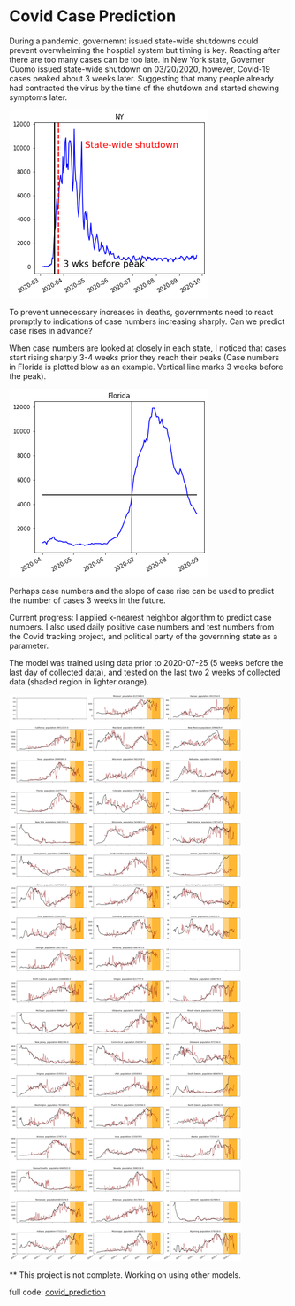 # Covid Case Prediction

During a pandemic, governemnt issued state-wide shutdowns could prevent overwhelming the hosptial system but timing is key. Reacting after there are too many cases can be too late. In New York state, Governer Cuomo issued state-wide shutdown on 03/20/2020, however, Covid-19 cases peaked about 3 weeks later. Suggesting that many people already had contracted the virus by the time of the shutdown and started showing symptoms later. 

![NY](/images/NY_labeled.png)


To prevent unnecessary increases in deaths, governments need to react promptly to indications of case numbers increasing sharply. Can we predict case rises in advance?

When case numbers are looked at closely in each state, I noticed that cases start rising sharply 3-4 weeks prior they reach their peaks (Case numbers in Florida is plotted blow as an example. Vertical line marks 3 weeks before the peak). 

![Florida](/images/Florida.png)

Perhaps case numbers and the slope of case rise can be used to predict the number of cases 3 weeks in the future. 

Current progress:
I applied k-nearest neighbor algorithm to predict case numbers. I also used daily positive case numbers and test numbers from the Covid tracking project, and political party of the governning state as a parameter.

The model was trained using data prior to 2020-07-25 (5 weeks before the last day of collected data), and tested on the last two 2 weeks of collected data (shaded region in lighter orange).

![prediction](/images/predictions.png)


** This project is not complete. Working on using other models.




full code: [covid_prediction](https://github.com/maayaikeda/covid_case_prediction/blob/master/Covid_case_predictions.ipynb)
